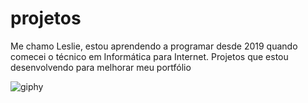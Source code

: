 # projetos
Me chamo Leslie, estou aprendendo a programar desde 2019 quando comecei o técnico em Informática para Internet.
Projetos que estou desenvolvendo para melhorar meu portfólio

![giphy](https://user-images.githubusercontent.com/102489822/160303502-1977c853-6388-4b7b-9443-ff5557c52f63.gif)
